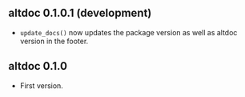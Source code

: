 ## altdoc 0.1.0.1 (development)

- `update_docs()` now updates the package version as well as altdoc version in the footer.

## altdoc 0.1.0

- First version.

